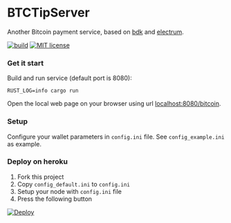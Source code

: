 BTCTipServer
===
Another Bitcoin payment service, based on [bdk](https://github.com/bitcoindevkit/bdk) and [electrum](https://github.com/bitcoindevkit/rust-electrum-client).

[![build](https://github.com/lvaccaro/btctipserver/workflows/ci/badge.svg)](https://github.com/lvaccaro/btctipserver/actions)
[![MIT license](https://img.shields.io/github/license/lvaccaro/btctipserver)](https://github.com/lvaccaro/btctipserver/blob/master/LICENSE)

### Get it start
Build and run service (default port is 8080):
```
RUST_LOG=info cargo run
```

Open the local web page on your browser using url [localhost:8080/bitcoin](http://localhost:8080/bitcoin).

### Setup
Configure your wallet parameters in `config.ini` file. 
See `config_example.ini` as example.

### Deploy on heroku
1. Fork this project 
2. Copy `config_default.ini` to `config.ini`
3. Setup your node with `config.ini` file
4. Press the following button

[![Deploy](https://www.herokucdn.com/deploy/button.svg)](https://heroku.com/deploy)
